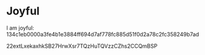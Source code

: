 # Joyful

I am joyful: 134c1eb0000a3fe4b1e3884ff694d7af778fc885d51f0d2a78c2fc358249b7ad


22extLxekaxhkSB27HrwXsr7TQzHuTQVzzCZhs2CCQmBSP